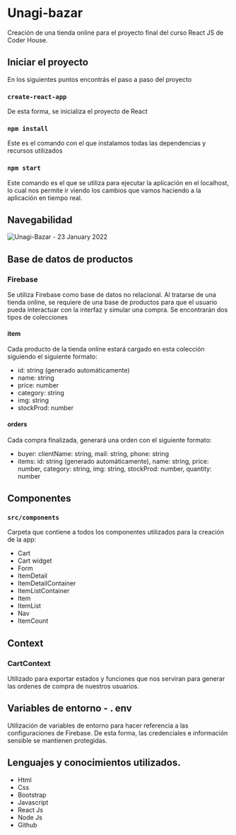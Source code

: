 # Unagi-bazar

Creación de una tienda online para el proyecto final del curso React JS de Coder House.

## Iniciar el proyecto

En los siguientes puntos encontrás el paso a paso del proyecto

### `create-react-app`

De esta forma, se inicializa el proyecto de React

### `npm install`

Este es el comando con el que instalamos todas las dependencias y recursos utilizados

### `npm start`

Este comando es el que se utiliza para ejecutar la aplicación en el localhost, lo cual nos permite ir viendo los cambios que vamos haciendo a la aplicación en tiempo real.


## Navegabilidad


![Unagi-Bazar - 23 January 2022](https://user-images.githubusercontent.com/86387370/150701100-8bcbf351-7d63-4bbe-b0b5-ca526f62b3d2.gif)



## Base de datos de productos

### Firebase

Se utiliza Firebase como base de datos no relacional. Al tratarse de una tienda online, se requiere de una base de productos para que el usuario pueda interactuar con la interfaz y simular una compra. Se encontrarán dos tipos de colecciones

#### item
Cada producto de la tienda online estará cargado en esta colección siguiendo el siguiente formato:

+ id: string (generado automáticamente)
+ name: string
+ price: number
+ category: string
+ img: string
+ stockProd: number

#### orders
Cada compra finalizada, generará una orden con el siguiente formato:

+ buyer:
clientName: string,
mail: string,
phone: string
+ items:
id: string (generado automáticamente),
name: string,
price: number,
category: string,
img: string,
stockProd: number,
quantity: number



## Componentes

### `src/components`

Carpeta que contiene a todos los componentes utilizados para la creación de la app:

+ Cart
+ Cart widget
+ Form
+ ItemDetail
+ ItemDetailContainer
+ ItemListContainer
+ Item
+ ItemList
+ Nav
+ ItemCount

## Context

### CartContext 
Utilizado para exportar estados y funciones que nos serviran para generar las ordenes de compra de nuestros usuarios.

## Variables de entorno - . env
Utilización de variables de entorno para hacer referencia a las configuraciones de Firebase. De esta forma, las credenciales e información sensible se mantienen protegidas.

## Lenguajes y conocimientos utilizados.

+ Html
+ Css
+ Bootstrap
+ Javascript
+ React Js
+ Node Js
+ Github
